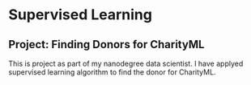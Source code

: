 # Supervised Learning

## Project: Finding Donors for CharityML

This is project as part of my nanodegree data scientist. I have applyed supervised learning algorithm to find the donor for CharityML.
